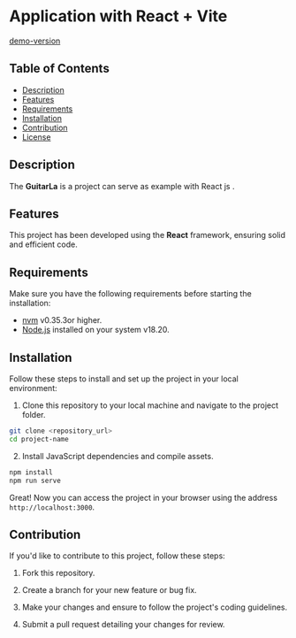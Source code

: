 # Application with React + Vite

 [demo-version](https://66d2287afa7190446d628490--marvelous-pegasus-b3f3b7.netlify.app/)

## Table of Contents

- [Description](#description)
- [Features](#features)
- [Requirements](#requirements)
- [Installation](#installation)
- [Contribution](#contribution)
- [License](#license)

## Description

The **GuitarLa** is a project can serve as example with React js .

## Features

This project has been developed using the **React** framework, ensuring solid and efficient code.

## Requirements

Make sure you have the following requirements before starting the installation:

- [nvm](https://github.com/nvm-sh/nvm) v0.35.3or higher.
- [Node.js](https://nodejs.org) installed on your system v18.20.

## Installation

Follow these steps to install and set up the project in your local environment:

1. Clone this repository to your local machine and navigate to the project folder.

```bash
git clone <repository_url>
cd project-name
```

2. Install JavaScript dependencies and compile assets.

```bash
npm install
npm run serve
```

Great! Now you can access the project in your browser using the address `http://localhost:3000`.

## Contribution

If you'd like to contribute to this project, follow these steps:

1. Fork this repository.

2. Create a branch for your new feature or bug fix.

3. Make your changes and ensure to follow the project's coding guidelines.

4. Submit a pull request detailing your changes for review.